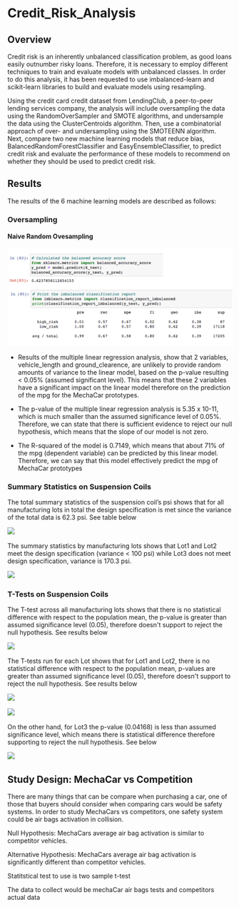 # Credit_Risk_Analysis

## Overview 

Credit risk is an inherently unbalanced classification problem, as good loans easily outnumber risky loans. Therefore, it is necessary to employ different techniques to train and evaluate models with unbalanced classes. In order to do this analysis, it has been requested to use imbalanced-learn and scikit-learn libraries to build and evaluate models using resampling.

Using the credit card credit dataset from LendingClub, a peer-to-peer lending services company, the analysis will include oversampling the data using the RandomOverSampler and SMOTE algorithms, and undersample the data using the ClusterCentroids algorithm. Then, use a combinatorial approach of over- and undersampling using the SMOTEENN algorithm. Next, compare two new machine learning models that reduce bias, BalancedRandomForestClassifier and EasyEnsembleClassifier, to predict credit risk and evaluate the performance of these models to recommend on whether they should be used to predict credit risk.

## Results
The results of the 6 machine learning models are described as follows:

### Oversampling

#### Naive Random Ovesampling

![](Resources/Naive_Random_Oversampling.png)

* Results of the multiple linear regression analysis, show that 2 variables, vehicle_length and ground_clearence, are unlikely to provide random amounts of variance to the linear model, based on the p-value resulting < 0.05% (assumed significant level). This means that these 2 variables have a significant impact on the linear model therefore on the prediction of the mpg for the MechaCar prototypes.

* The p-value of the multiple linear regression analysis is 5.35 x 10-11, which is much smaller than the assumed significance level of 0.05%. Therefore, we can state that there is sufficient evidence to reject our null hypothesis, which means that the slope of our model is not zero.

* The R-squared of the model is 0.7149, which means that about 71% of the mpg (dependent variable) can be predicted by this linear model. Therefore, we can say that this model effectively predict the mpg of MechaCar prototypes
 
### Summary Statistics on Suspension Coils

The total summary statistics of the suspension coil’s psi shows that for all manufacturing lots in total the design specification is met since the variance of the total data is 62.3 psi. See table below

![](Images/total_summary.png)

The summary statistics by manufacturing lots shows that Lot1 and Lot2 meet the design specification (variance < 100 psi) while Lot3 does not meet design specification, variance is 170.3 psi. 

![](Images/lot_summary.png)

### T-Tests on Suspension Coils

The T-test across all manufacturing lots shows that there is no statistical difference with respect to the population mean, the p-value is greater than assumed significance level (0.05), therefore doesn't support to reject the null hypothesis. See results below

![](Images/AllLots_Ttest.png)

The T-tests run for each Lot shows that for Lot1 and Lot2, there is no statistical difference with respect to the population mean, p-values are greater than assumed significance level (0.05), therefore doesn't support to reject the null hypothesis. See results below

![](Images/Lot1_Ttest.png)

![](Images/Lot2_Ttest.png)

On the other hand, for Lot3 the p-value (0.04168) is less than assumed significance level, which means there is statistical difference therefore supporting to reject the null hypothesis. See below

![](Images/Lot3_Ttest.png)


## Study Design: MechaCar vs Competition

There are many things that can be compare when purchasing a car, one of those that buyers should consider when comparing cars would be safety systems. In order to study MechaCars vs competitors, one safety system could be air bags activation in collision. 

Null Hypothesis: MechaCars average air bag activation is similar to competitor vehicles.

Alternative Hypothesis: MechaCars average air bag activation is significantly different than competitor vehicles.

Statitstical test to use is two sample t-test

The data to collect would be mechaCar air bags tests and competitors actual data
